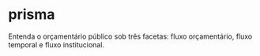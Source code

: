 # prisma
Entenda o orçamentário público sob três facetas: fluxo orçamentário, fluxo temporal e fluxo institucional.
